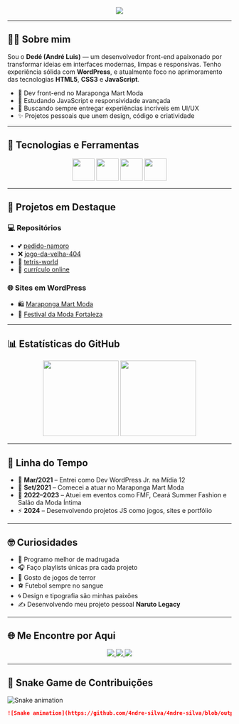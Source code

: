 <!-- Banner animado -->
<p align="center">
  <img src="https://readme-typing-svg.herokuapp.com?color=80ED99&center=true&vCenter=true&lines=Olá,+eu+sou+o+Dedé!;Desenvolvedor+Front-End;Especialista+em+WordPress;Apaixonado+por+UI/UX+e+códigos+noturnos;Bem-vindo+ao+meu+GitHub+👨‍💻" />
</p>

---

## 👨‍💻 Sobre mim

Sou o **Dedé (André Luis)** — um desenvolvedor front-end apaixonado por transformar ideias em interfaces modernas, limpas e responsivas. Tenho experiência sólida com **WordPress**, e atualmente foco no aprimoramento das tecnologias **HTML5**, **CSS3** e **JavaScript**.

- 🔭 Dev front-end no Maraponga Mart Moda  
- 🧠 Estudando JavaScript e responsividade avançada  
- 🎯 Buscando sempre entregar experiências incríveis em UI/UX  
- ✨ Projetos pessoais que unem design, código e criatividade

---

## 🚀 Tecnologias e Ferramentas

<div align="center">
  <img src="https://cdn.jsdelivr.net/gh/devicons/devicon/icons/html5/html5-original.svg" width="50" />
  <img src="https://cdn.jsdelivr.net/gh/devicons/devicon/icons/css3/css3-original.svg" width="50" />
  <img src="https://cdn.jsdelivr.net/gh/devicons/devicon/icons/javascript/javascript-original.svg" width="50" />
  <img src="https://cdn.jsdelivr.net/gh/devicons/devicon/icons/wordpress/wordpress-original.svg" width="50" />
</div>

---

## 📌 Projetos em Destaque

### 💻 Repositórios
- 💕 [pedido-namoro](https://github.com/4ndre-silva/pedido-namoro)  
- ❌ [jogo-da-velha-404](https://github.com/4ndre-silva/jogo-da-velha-404)  
- 🧱 [tetris-world](https://github.com/4ndre-silva/tetris-world)  
- 👤 [currículo online](https://github.com/4ndre-silva/curriculo-online)

### 🌐 Sites em WordPress
- 🛍️ [Maraponga Mart Moda](https://marapongamartmoda.com.br/)  
- 👠 [Festival da Moda Fortaleza](https://fmf.marapongamartmoda.com.br/)

---

## 📊 Estatísticas do GitHub

<div align="center">
  <img height="170" src="https://github-readme-stats.vercel.app/api?username=4ndre-silva&show_icons=true&theme=radical&count_private=true" />
  <img height="170" src="https://github-readme-stats.vercel.app/api/top-langs/?username=4ndre-silva&layout=compact&theme=radical" />
</div>

---

## 📅 Linha do Tempo

- 🧱 **Mar/2021** – Entrei como Dev WordPress Jr. na Mídia 12  
- 👔 **Set/2021** – Comecei a atuar no Maraponga Mart Moda  
- 🎨 **2022–2023** – Atuei em eventos como FMF, Ceará Summer Fashion e Salão da Moda Íntima  
- ⚡ **2024** – Desenvolvendo projetos JS como jogos, sites e portfólio

---

## 🤓 Curiosidades

- 🌙 Programo melhor de madrugada  
- 🎧 Faço playlists únicas pra cada projeto  
- 👻 Gosto de jogos de terror  
- ⚽ Futebol sempre no sangue  
- 🌀 Design e tipografia são minhas paixões  
- ✍️ Desenvolvendo meu projeto pessoal **Naruto Legacy**

---

## 🌐 Me Encontre por Aqui

<div align="center">
  <a href="https://www.instagram.com/4ndre_siilva/" target="_blank">
    <img src="https://img.shields.io/badge/-Instagram-%23E4405F?style=for-the-badge&logo=instagram&logoColor=white" />
  </a>
  <a href="mailto:andrevilaco1@gmail.com">
    <img src="https://img.shields.io/badge/-Gmail-%23333?style=for-the-badge&logo=gmail&logoColor=white" />
  </a>
  <a href="https://www.linkedin.com/in/andre-luis-7b6078204/" target="_blank">
    <img src="https://img.shields.io/badge/-LinkedIn-%230077B5?style=for-the-badge&logo=linkedin&logoColor=white" />
  </a>
</div>

---

## 🐍 Snake Game de Contribuições

![Snake animation](https://raw.githubusercontent.com/4ndre-silva/4ndre-silva/output/github-contribution-grid-snake.svg)


```markdown
![Snake animation](https://github.com/4ndre-silva/4ndre-silva/blob/output/github-contribution-grid-snake.svg)

